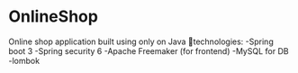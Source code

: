 # OnlineShop
Online shop application built using only on Java 
👾technologies: 
-Spring boot 3 
-Spring security 6
-Apache Freemaker (for frontend)
-MySQL for DB
-lombok
